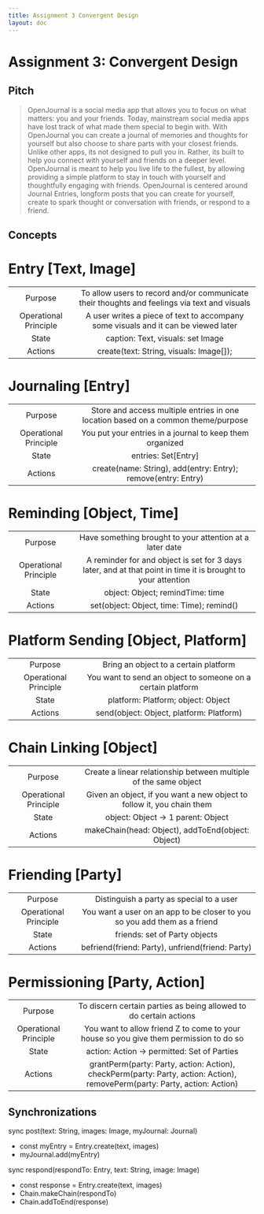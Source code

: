 ```yaml
---
title: Assignment 3 Convergent Design
layout: doc
---
```


# Assignment 3: Convergent Design

## Pitch

> OpenJournal is a social media app that allows you to focus on what matters: you and your friends. Today, mainstream social media apps have lost track of what made them special to begin with. With OpenJournal you can create a journal of memories and thoughts for yourself but also choose to share parts with your closest friends. Unlike other apps, its not designed to pull you in. Rather, its built to help you connect with yourself and friends on a deeper level. OpenJournal is meant to help you live life to the fullest, by allowing providing a simple platform to stay in touch with yourself and thoughtfully engaging with friends. OpenJournal is centered around Journal Entries, longform posts that you can create for yourself, create to spark thought or conversation with friends, or respond to a friend.

## Concepts

# Entry \[Text, Image]

|                       |                                                                                              |
| :-------------------: | :------------------------------------------------------------------------------------------: |
|        Purpose        | To allow users to record and/or communicate their thoughts and feelings via text and visuals |
| Operational Principle |      A user writes a piece of text to accompany some visuals and it can be viewed later      |
|         State         |                              caption: Text, visuals: set Image                               |
|        Actions        |                           create(text: String, visuals: Image[]);                            |

# Journaling \[Entry]

|                       |                                                                                   |
| :-------------------: | :-------------------------------------------------------------------------------: |
|        Purpose        | Store and access multiple entries in one location based on a common theme/purpose |
| Operational Principle |             You put your entries in a journal to keep them organized              |
|         State         |                               entries: Set\[Entry]                                |
|        Actions        |           create(name: String), add(entry: Entry); remove(entry: Entry)           |

# Reminding \[Object, Time]

|                       |                                                                                                              |
| :-------------------: | :----------------------------------------------------------------------------------------------------------: |
|        Purpose        |                           Have something brought to your attention at a later date                           |
| Operational Principle | A reminder for and object is set for 3 days later, and at that point in time it is brought to your attention |
|         State         |                                       object: Object; remindTime: time                                       |
|        Actions        |                                  set(object: Object, time: Time); remind()                                   |

# Platform Sending \[Object, Platform]

|                       |                                                             |
| :-------------------: | :---------------------------------------------------------: |
|        Purpose        |            Bring an object to a certain platform            |
| Operational Principle | You want to send an object to someone on a certain platform |
|         State         |             platform: Platform; object: Object              |
|        Actions        |          send(object: Object, platform: Platform)           |

# Chain Linking \[Object]

|                       |                                                                        |
| :-------------------: | :--------------------------------------------------------------------: |
|        Purpose        |    Create a linear relationship between multiple of the same object    |
| Operational Principle | Given an object, if you want a new object to follow it, you chain them |
|         State         |                   object: Object -> 1 parent: Object                   |
|        Actions        |           makeChain(head: Object), addToEnd(object: Object)            |

# Friending \[Party]

|                       |                                                                           |
| :-------------------: | :-----------------------------------------------------------------------: |
|        Purpose        |                 Distinguish a party as special to a user                  |
| Operational Principle | You want a user on an app to be closer to you so you add them as a friend |
|         State         |                       friends: set of Party objects                       |
|        Actions        |             befriend(friend: Party), unfriend(friend: Party)              |

# Permissioning \[Party, Action]

|                       |                                                                                                                            |
| :-------------------: | :------------------------------------------------------------------------------------------------------------------------: |
|        Purpose        |                             To discern certain parties as being allowed to do certain actions                              |
| Operational Principle |                   You want to allow friend Z to come to your house so you give them permission to do so                    |
|         State         |                                        action: Action -> permitted: Set of Parties                                         |
|        Actions        | grantPerm(party: Party, action: Action), checkPerm(party: Party, action: Action), removePerm(party: Party, action: Action) |

## Synchronizations

sync post(text: String, images: Image, myJournal: Journal)

- const myEntry = Entry.create(text, images)
- myJournal.add(myEntry)

sync respond(respondTo: Entry, text: String, image: Image)

- const response = Entry.create(text, images)
- Chain.makeChain(respondTo)
- Chain.addToEnd(response)
